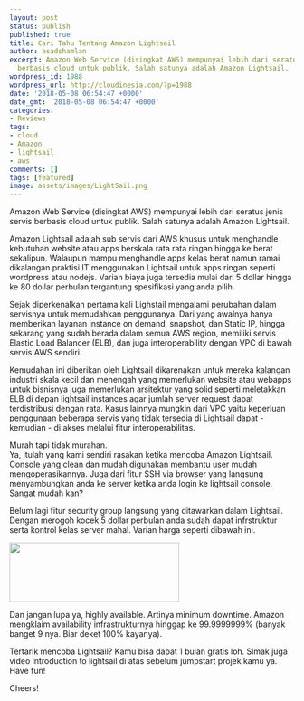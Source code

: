 ```yaml
---
layout: post
status: publish
published: true
title: Cari Tahu Tentang Amazon Lightsail
author: asadshamlan
excerpt: Amazon Web Service (disingkat AWS) mempunyai lebih dari seratus jenis servis
  berbasis cloud untuk publik. Salah satunya adalah Amazon Lightsail.
wordpress_id: 1988
wordpress_url: http://cloudinesia.com/?p=1988
date: '2018-05-08 06:54:47 +0000'
date_gmt: '2018-05-08 06:54:47 +0000'
categories:
- Reviews
tags:
- cloud
- Amazon
- lightsail
- aws
comments: []
tags: [featured]
image: assets/images/LightSail.png
---
```

<p>Amazon Web Service (disingkat AWS) mempunyai lebih dari seratus jenis servis berbasis cloud untuk publik. Salah satunya adalah Amazon Lightsail.</p>
<p>Amazon Lightsail adalah sub servis dari AWS khusus untuk menghandle kebutuhan website atau apps berskala rata rata ringan hingga ke berat sekalipun. Walaupun mampu menghandle apps kelas berat namun ramai dikalangan praktisi IT menggunakan Lightsail untuk apps ringan seperti wordpress atau nodejs. Varian biaya juga tersedia mulai dari 5 dollar hingga ke 80 dollar perbulan tergantung spesifikasi yang anda pilih.</p>
<p>Sejak diperkenalkan pertama kali Lighstail mengalami perubahan dalam servisnya untuk memudahkan penggunanya. Dari yang awalnya hanya memberikan layanan instance on demand, snapshot, dan Static IP, hingga sekarang yang sudah berada dalam semua AWS region, memiliki servis Elastic Load Balancer (ELB), dan juga interoperability dengan VPC di bawah servis AWS sendiri.</p>
<p>Kemudahan ini diberikan oleh Lightsail dikarenakan untuk mereka kalangan industri skala kecil dan menengah yang memerlukan website atau webapps untuk bisnisnya juga memerlukan arsitektur yang solid seperti meletakkan ELB di depan lightsail instances agar jumlah server request dapat terdistribusi dengan rata. Kasus lainnya mungkin dari VPC yaitu keperluan penggunaan beberapa servis yang tidak tersedia di Lightsail dapat - kemudian - di akses melalui fitur interoperabilitas.</p>
<p>Murah tapi tidak murahan.<br />
Ya, itulah yang kami sendiri rasakan ketika mencoba Amazon Lightsail. Console yang clean dan mudah digunakan membantu user mudah mengoperasikannya. Juga dari fitur SSH via browser yang langsung menyambungkan anda ke server ketika anda login ke lightsail console. Sangat mudah kan?</p>
<p>Belum lagi fitur security group langsung yang ditawarkan dalam Lightsail. Dengan merogoh kocek 5 dollar perbulan anda sudah dapat infrstruktur serta kontrol kelas server mahal. Varian harga seperti dibawah ini.</p>
<p><img class="size-medium wp-image-1994 aligncenter" src="http://cloudinesia.com/wp-content/uploads/2018/05/ls_pricing_dots_2-300x105.png" alt="" width="300" height="105" /></p>
<p>Dan jangan lupa ya, highly available. Artinya minimum downtime. Amazon mengklaim availability infrastrukturnya hinggap ke 99.9999999% (banyak banget 9 nya. Biar deket 100% kayanya).</p>
<p>Tertarik mencoba Lightsail? Kamu bisa dapat 1 bulan gratis loh. Simak juga video introduction to lightsail di atas sebelum jumpstart projek kamu ya. Have fun!</p>
<p>Cheers!</p>
